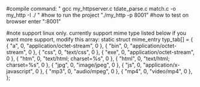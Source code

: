 #compile command:
" gcc my_httpserver.c tdate_parse.c match.c -o my_http -I ./ "
#how to run the project
"./my_http -p 8001"
#how to test on browser
enter "<linux IP>:8001"

#note
support linux only. currently support mime type listed below
if you want more support, modify this array:
static struct mime_entry typ_tab[] = {
	{ "a", 0, "application/octet-stream", 0 },
	{ "bin", 0, "application/octet-stream", 0 },
	{ "css", 0, "text/css", 0 },
	{ "exe", 0, "application/octet-stream", 0 },
 	{ "htm", 0, "text/html; charset=%s", 0 },
        { "html", 0, "text/html; charset=%s", 0 },
	{ "jpg", 0, "image/jpeg", 0 },
	{ "js", 0, "application/x-javascript", 0 },
	{ "mp3", 0, "audio/mpeg", 0 },
 	{ "mp4", 0, "video/mp4", 0 },
};
